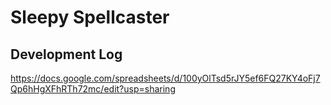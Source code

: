 # Sleepy Spellcaster

## Development Log
<a href="https://docs.google.com/spreadsheets/d/100yOlTsd5rJY5ef6FQ27KY4oFj7Qp6hHgXFhRTh72mc/edit?usp=sharing">https://docs.google.com/spreadsheets/d/100yOlTsd5rJY5ef6FQ27KY4oFj7Qp6hHgXFhRTh72mc/edit?usp=sharing<a>

